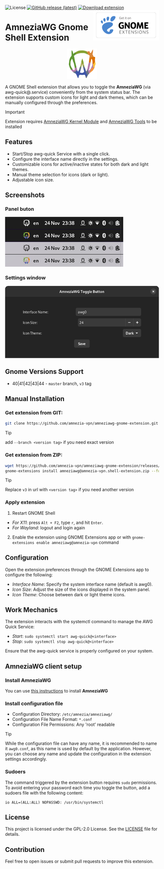 ![License](https://img.shields.io/github/license/amnezia-vpn/amneziawg-gnome-extension?labelColor=303030&color=2dba4e)
[![GitHub release (latest)](https://img.shields.io/github/v/release/amnezia-vpn/amneziawg-gnome-extension?display_name=release&labelColor=303030&color=2dba4e)](https://github.com/amnezia-vpn/amneziawg-gnome-extension/releases/latest)
[![Download extension](https://img.shields.io/badge/Download-extensions.gnome.org-4a86cf?logo=gnome&logoColor=lightgrey&labelColor=303030)](https://extensions.gnome.org/extension/7586/amneziawg-toggle-button/)
[<img src="https://github.com/amnezia-vpn/amneziawg-gnome-extension/raw/master/images/get_it_on_gnome_extensions.png" height="100" align="right">](https://extensions.gnome.org/extension/7586/amneziawg-toggle-button/)
# AmneziaWG Gnome Shell Extension

<div align="center">
    <a href="https://docs.amnezia.org/documentation/amnezia-wg/">
        <img src="https://github.com/amnezia-vpn/amneziawg-gnome-extension/raw/master/icons/active-light.png" height="100">
    </a>
</div>

A GNOME Shell extension that allows you to toggle the **AmneziaWG** (via awg-quick@.service) conveniently from the system status bar. The extension supports custom icons for light and dark themes, which can be manually configured through the preferences.

> [!IMPORTANT]
> Extension requires [AmneziaWG Kernel Module](https://github.com/amnezia-vpn/amneziawg-linux-kernel-module) and [AmneziaWG Tools](https://github.com/amnezia-vpn/amneziawg-tools) to be installed

## Features

- Start/Stop awg-quick Service with a single click.
- Configure the interface name directly in the settings.
- Customizable icons for active/inactive states for both dark and light themes.
- Manual theme selection for icons (dark or light).
- Adjustable icon size.

## Screenshots

### Panel buton

![Screenshot](images/screenshot-panel.png)

### Settings window

![Screenshot](images/screenshot-prefs.png)

## Gnome Versions Support

 - 40|41|42|43|44 - `master` branch, `v3` tag

## Manual Installation

### Get extension from GIT:

```bash
git clone https://github.com/amnezia-vpn/amneziawg-gnome-extension.git ~/.local/share/gnome-shell/extensions/amneziawg@amnezia-vpn
```

> [!TIP]
> add `--branch <version tag>` if you need exact version

### Get extension from ZIP:
```bash
wget https://github.com/amnezia-vpn/amneziawg-gnome-extension/releases/download/v3/amneziawg@amnezia-vpn.shell-extension.zip
gnome-extensions install amneziawg@amnezia-vpn.shell-extension.zip --force
```

> [!TIP]
> Replace `v3` in url with `<version tag>` if you need another version

### Apply extension

1. Restart GNOME Shell
 - *For X11*: press `Alt + F2`, type `r`, and hit `Enter`.
 - *For Wayland*: logout and login again

2. Enable the extension using GNOME Extensions app or with `gnome-extensions enable amneziawg@amnezia-vpn` command

## Configuration

Open the extension preferences through the GNOME Extensions app to configure the following:

 - *Interface Name*: Specify the system interface name (default is awg0).
 - *Icon Size*: Adjust the size of the icons displayed in the system panel.
 - *Icon Theme*: Choose between dark or light theme icons.

## Work Mechanics

The extension interacts with the systemctl command to manage the AWG Quick Service:

 - *Start*: `sudo systemctl start awg-quick@<interface>`
 - *Stop*: `sudo systemctl stop awg-quick@<interface>`

Ensure that the awg-quick service is properly configured on your system.

## AmneziaWG client setup

### Install AmneziaWG

You can use [this instructions](https://github.com/amnezia-vpn/amneziawg-linux-kernel-module/blob/master/README.md#installation) to install **AmneziaWG**

### Install configuration file

- Configuration Directory: `/etc/amnezia/amneziawg/`
- Configuration File Name Format: `*.conf`
- Configuration File Permissions: Any 'root' readable

> [!TIP]
> While the configuration file can have any name, it is recommended to name it `awg0.conf`, as this name is used by default by the application. However, you can choose any name and update the configuration in the extension settings accordingly.

### Sudoers

The command triggered by the extension button requires `sudo` permissions. To avoid entering your password each time you toggle the button, add a sudoers file with the following content:

```
io ALL=(ALL:ALL) NOPASSWD: /usr/bin/systemctl
```

## License

This project is licensed under the GPL-2.0 License. See the [LICENSE](LICENSE) file for details.

## Contribution

Feel free to open issues or submit pull requests to improve this extension.
